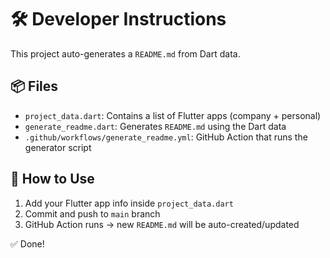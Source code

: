 # 🛠 Developer Instructions

This project auto-generates a `README.md` from Dart data.

## 📦 Files

- `project_data.dart`: Contains a list of Flutter apps (company + personal)
- `generate_readme.dart`: Generates `README.md` using the Dart data
- `.github/workflows/generate_readme.yml`: GitHub Action that runs the generator script

## 🚀 How to Use

1. Add your Flutter app info inside `project_data.dart`
2. Commit and push to `main` branch
3. GitHub Action runs → new `README.md` will be auto-created/updated

✅ Done!

